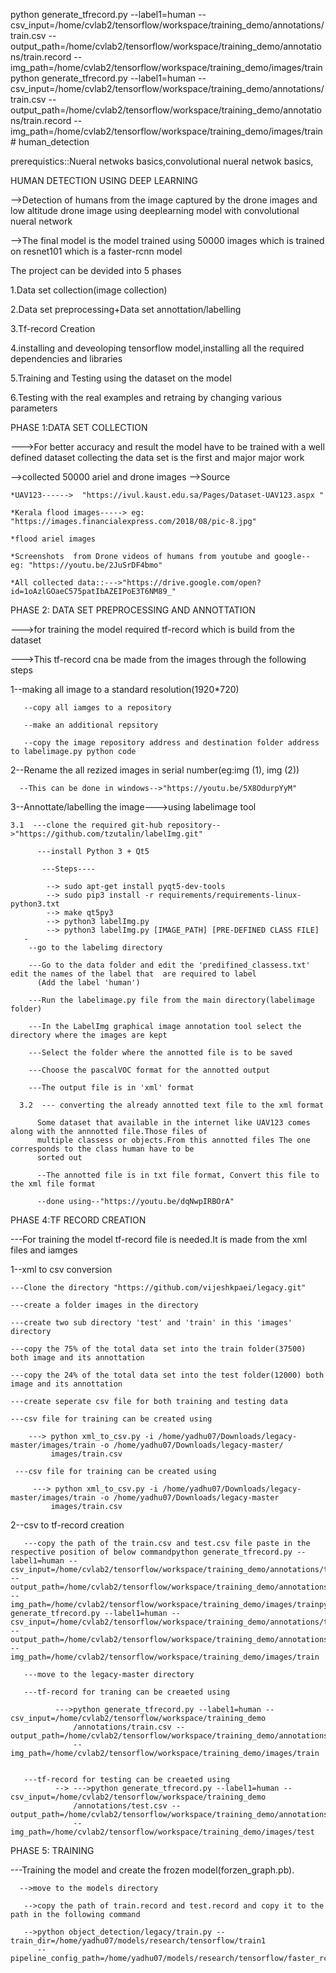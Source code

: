 python generate_tfrecord.py --label1=human --csv_input=/home/cvlab2/tensorflow/workspace/training_demo/annotations/train.csv --output_path=/home/cvlab2/tensorflow/workspace/training_demo/annotations/train.record --img_path=/home/cvlab2/tensorflow/workspace/training_demo/images/trainpython generate_tfrecord.py --label1=human --csv_input=/home/cvlab2/tensorflow/workspace/training_demo/annotations/train.csv --output_path=/home/cvlab2/tensorflow/workspace/training_demo/annotations/train.record --img_path=/home/cvlab2/tensorflow/workspace/training_demo/images/train# human_detection

prerequistics::Nueral netwoks basics,convolutional nueral netwok basics,

HUMAN DETECTION USING DEEP LEARNING

 -->Detection of humans from the image captured by the drone images and low altitude drone image using deeplearning model with convolutional nueral network

-->The final model is the model trained using 50000 images which is trained on resnet101 which is a faster-rcnn model

The project can be devided into 5 phases

1.Data set collection(image collection)

2.Data set preprocessing+Data set annottation/labelling

3.Tf-record Creation 

4.installing and deveoloping tensorflow model,installing all the required dependencies and libraries

5.Training and Testing using the dataset on the model

6.Testing with the real examples and retraing by changing various parameters



PHASE 1:DATA SET COLLECTION 

--->For better accuracy and result the model have to be trained with a well defined dataset collecting the data set is the first and major major work

-->collected  50000 ariel and drone images
-->Source
    
    *UAV123------>  "https://ivul.kaust.edu.sa/Pages/Dataset-UAV123.aspx "
    
    *Kerala flood images-----> eg: "https://images.financialexpress.com/2018/08/pic-8.jpg"
    
    *flood ariel images
    
    *Screenshots  from Drone videos of humans from youtube and google-- eg: "https://youtu.be/2JuSrDF4bmo"
    
    *All collected data::--->"https://drive.google.com/open?id=1oAzlGOaeC575patIbAZEIPoE3T6NM89_"
    
PHASE  2: DATA SET PREPROCESSING AND ANNOTTATION

--->for training the model required tf-record which is build from the dataset

--->This tf-record cna be made from the images through the following steps

   1--making all image to a standard resolution(1920*720)
      
       --copy all iamges to a repository
       
       --make an additional repsitory
       
       --copy the image repository address and destination folder address to labelimage.py python code
       
   2--Rename the all rezized images in serial number(eg:img (1), img (2))
  
      --This can be done in windows-->"https://youtu.be/5X8OdurpYyM"

   3--Annottate/labelling the image--->using labelimage tool

    3.1  ---clone the required git-hub repository-->"https://github.com/tzutalin/labelImg.git"
     
          ---install Python 3 + Qt5 
           
           ---Steps----
          
            --> sudo apt-get install pyqt5-dev-tools
            --> sudo pip3 install -r requirements/requirements-linux-python3.txt
            --> make qt5py3
            --> python3 labelImg.py
            --> python3 labelImg.py [IMAGE_PATH] [PRE-DEFINED CLASS FILE]
       -
        --go to the labelimg directory
       
        ---Go to the data folder and edit the 'predifined_classess.txt' edit the names of the label that  are required to label
          (Add the label 'human')
       
        ---Run the labelimage.py file from the main directory(labelimage folder)
       
        ---In the LabelImg graphical image annotation tool select the directory where the images are kept
       
        ---Select the folder where the annotted file is to be saved
       
        ---Choose the pascalVOC format for the annotted output
       
        ---The output file is in 'xml' format
      
      3.2  --- converting the already annotted text file to the xml format
          
          Some dataset that available in the internet like UAV123 comes along with the annnotted file.Those files of 
          multiple classess or objects.From this annotted files The one corresponds to the class human have to be 
          sorted out
         
          --The annotted file is in txt file format, Convert this file to the xml file format
          
          --done using--"https://youtu.be/dqNwpIRBOrA"
          
 PHASE 4:TF RECORD CREATION
 
 ---For training the model tf-record file is needed.It is made from the xml files and iamges
 
  1--xml to csv conversion
  
    ---Clone the directory "https://github.com/vijeshkpaei/legacy.git"
    
    ---create a folder images in the directory
    
    ---create two sub directory 'test' and 'train' in this 'images' directory
    
    ---copy the 75% of the total data set into the train folder(37500) both image and its annottation
    
    ---copy the 24% of the total data set into the test folder(12000) both image and its annottation
    
    ---create seperate csv file for both training and testing data
    
    ---csv file for training can be created using
        
        ---> python xml_to_csv.py -i /home/yadhu07/Downloads/legacy-master/images/train -o /home/yadhu07/Downloads/legacy-master/
             images/train.csv
             
     ---csv file for training can be created using        
      
         ---> python xml_to_csv.py -i /home/yadhu07/Downloads/legacy-master/images/train -o /home/yadhu07/Downloads/legacy-master
             images/train.csv
     
   2--csv to tf-record creation
    
       ---copy the path of the train.csv and test.csv file paste in the respective position of below commandpython generate_tfrecord.py --label1=human --csv_input=/home/cvlab2/tensorflow/workspace/training_demo/annotations/train.csv --output_path=/home/cvlab2/tensorflow/workspace/training_demo/annotations/train.record --img_path=/home/cvlab2/tensorflow/workspace/training_demo/images/trainpython generate_tfrecord.py --label1=human --csv_input=/home/cvlab2/tensorflow/workspace/training_demo/annotations/train.csv --output_path=/home/cvlab2/tensorflow/workspace/training_demo/annotations/train.record --img_path=/home/cvlab2/tensorflow/workspace/training_demo/images/train
       
       ---move to the legacy-master directory
       
       ---tf-record for traning can be creaeted using
            
              --->python generate_tfrecord.py --label1=human --csv_input=/home/cvlab2/tensorflow/workspace/training_demo
                  /annotations/train.csv --output_path=/home/cvlab2/tensorflow/workspace/training_demo/annotations/train.record
                  --img_path=/home/cvlab2/tensorflow/workspace/training_demo/images/train
 
       
       ---tf-record for testing can be creaeted using
              --> --->python generate_tfrecord.py --label1=human --csv_input=/home/cvlab2/tensorflow/workspace/training_demo
                  /annotations/test.csv --output_path=/home/cvlab2/tensorflow/workspace/training_demo/annotations/test.record
                  --img_path=/home/cvlab2/tensorflow/workspace/training_demo/images/test
 
PHASE 5:  TRAINING 
 
  ---Training the model and create the frozen model(forzen_graph.pb).
  
      -->move to the models directory
      
       -->copy the path of train.record and test.record and copy it to the path in the following command
       
       -->python object_detection/legacy/train.py --train_dir=/home/yadhu07/models/research/tensorflow/train1
          --pipeline_config_path=/home/yadhu07/models/research/tensorflow/faster_rcnn_resnet101_coco.config
       
       
      
      
 
 
 
 
 
